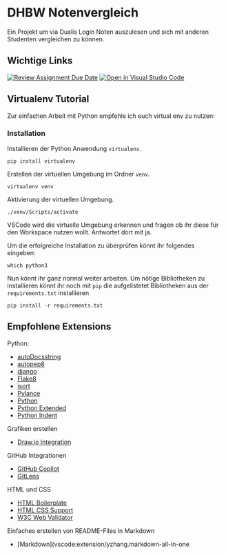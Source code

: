 # DHBW Notenvergleich

Ein Projekt um via Dualis Login Noten auszulesen und sich mit anderen Studenten vergleichen zu können.

## Wichtige Links

[![Review Assignment Due Date](https://classroom.github.com/assets/deadline-readme-button-24ddc0f5d75046c5622901739e7c5dd533143b0c8e959d652212380cedb1ea36.svg)](https://classroom.github.com/a/IEPW_6q_)
[![Open in Visual Studio Code](https://classroom.github.com/assets/open-in-vscode-718a45dd9cf7e7f842a935f5ebbe5719a5e09af4491e668f4dbf3b35d5cca122.svg)](https://classroom.github.com/online_ide?assignment_repo_id=11744256&assignment_repo_type=AssignmentRepo)

## Virtualenv Tutorial

Zur einfachen Arbeit mit Python empfehle ich euch virtual env zu nutzen:

### Installation

Installieren der Python Anwendung `virtualenv`.

    pip install virtualenv

Erstellen der virtuellen Umgebung im Ordner `venv`.

    virtualenv venv

Aktivierung der virtuellen Umgebung.

    ./venv/Scripts/activate

VSCode wird die virtuelle Umgebung erkennen und fragen ob ihr diese für den Workspace nutzen wollt. Antwortet dort mit ja.

Um die erfolgreiche Installation zu überprüfen könnt ihr folgendes eingeben:

    which python3

Nun könnt ihr ganz normal weiter arbeiten. Um nötige Bibliotheken zu installieren könnt ihr noch mit `pip` die aufgelistetet Bibliotheken aus der `requirements.txt` installieren

    pip install -r requirements.txt

## Empfohlene Extensions

Python:

- [autoDocsstring](vscode:extension/njpwerner.autodocstring)
- [autopep8](vscode:extension/ms-python.autopep8)
- [django](vscode:extension/batisteo.vscode-django)
- [Flake8](vscode:extension/ms-python.flake8)
- [isort](vscode:extension/ms-python.isort)
- [Pylance](vscode:extension/ms-python.vscode-pylance)
- [Python](vscode:extension/ms-python.python)
- [Python Extended](vscode:extension/tushortz.python-extended-snippets)
- [Python Indent](vscode:extension/KevinRose.vsc-python-indent)

Grafiken erstellen

- [Draw.io Integration](vscode:extension/hediet.vscode-drawio)

GitHub Integrationen

- [GitHub Copilot](vscode:extension/GitHub.copilot)
- [GitLens](vscode:extension/eamodio.gitlens)

HTML und CSS

- [HTML Boilerplate](vscode:extension/sidthesloth.html5-boilerplate)
- [HTML CSS Support](vscode:extension/ecmel.vscode-html-css)
- [W3C Web Validator](vscode:extension/CelianRiboulet.webvalidator)

Einfaches erstellen von README-Files in Markdown

- [Markdown](vscode:extension/yzhang.markdown-all-in-one
